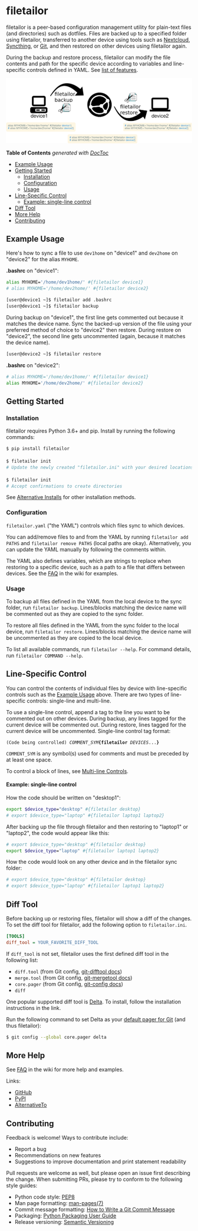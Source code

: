 # filetailor

filetailor is a peer-based configuration management utility for plain-text files (and directories) such as dotfiles. Files are backed up to a specified folder using filetailor, transferred to another device using tools such as [Nextcloud](https://nextcloud.com/), [Syncthing](https://syncthing.net/), or [Git](https://git-scm.com/), and then restored on other devices using filetailor again.

During the backup and restore process, filetailor can modify the file contents and path for the specific device according to variables and line-specific controls defined in YAML. See [list of features](https://github.com/k4j8/filetailor/wiki/Features).

![flowchart](docs/flowchart.png)

<!-- START doctoc generated TOC please keep comment here to allow auto update -->
<!-- DON'T EDIT THIS SECTION, INSTEAD RE-RUN doctoc TO UPDATE -->
**Table of Contents**  *generated with [DocToc](https://github.com/thlorenz/doctoc)*

- [Example Usage](#example-usage)
- [Getting Started](#getting-started)
  - [Installation](#installation)
  - [Configuration](#configuration)
  - [Usage](#usage)
- [Line-Specific Control](#line-specific-control)
    - [Example: single-line control](#example-single-line-control)
- [Diff Tool](#diff-tool)
- [More Help](#more-help)
- [Contributing](#contributing)

<!-- END doctoc generated TOC please keep comment here to allow auto update -->

## Example Usage

Here's how to sync a file to use `dev1home` on "device1" and `dev2home` on "device2" for the alias `MYHOME`.

**.bashrc** on "device1":

```bash
alias MYHOME='/home/dev1home/' #{filetailor device1}
# alias MYHOME='/home/dev2home/' #{filetailor device2}
```
```bash
[user@device1 ~]$ filetailor add .bashrc
[user@device1 ~]$ filetailor backup
```

During backup on "device1", the first line gets commented out because it matches the device name. Sync the backed-up version of the file using your preferred method of choice to "device2" then restore. During restore on "device2", the second line gets uncommented (again, because it matches the device name).
```bash
[user@device2 ~]$ filetailor restore
```

**.bashrc** on "device2":

```bash
# alias MYHOME='/home/dev1home/' #{filetailor device1}
alias MYHOME='/home/dev2home/' #{filetailor device2}
```

## Getting Started

### Installation

filetailor requires Python 3.6+ and pip. Install by running the following commands:
```bash
$ pip install filetailor

$ filetailor init
# Update the newly created "filetailor.ini" with your desired locations for synced files and configuration YAML

$ filetailor init
# Accept confirmations to create directories
```

See [Alternative Installs](https://github.com/k4j8/filetailor/wiki/Alternative-Installs) for other installation methods.

### Configuration

`filetailor.yaml` ("the YAML") controls which files sync to which devices.

You can add/remove files to and from the YAML by running `filetailor add PATHS` and `filetailor remove PATHS` (local paths are okay). Alternatively, you can update the YAML manually by following the comments within.

The YAML also defines variables, which are strings to replace when restoring to a specific device, such as a path to a file that differs between devices. See the [FAQ](https://github.com/k4j8/filetailor/wiki/FAQ) in the wiki for examples.

### Usage

To backup all files defined in the YAML from the local device to the sync folder, run `filetailor backup`. Lines/blocks matching the device name will be commented out as they are copied to the sync folder.

To restore all files defined in the YAML from the sync folder to the local device, run `filetailor restore`. Lines/blocks matching the device name will be uncommented as they are copied to the local device.

To list all available commands, run `filetailor --help`. For command details, run `filetailor COMMAND --help`.

## Line-Specific Control

You can control the contents of individual files by device with line-specific controls such as the [Example Usage](https://github.com/k4j8/filetailor#example-usage) above. There are two types of line-specific controls: single-line and multi-line.

To use a single-line control, append a tag to the line you want to be commented out on other devices. During backup, any lines tagged for the current device will be commented out. During restore, lines tagged for the current device will be uncommented. Single-line control tag format:
<pre><code class="text">(Code being controlled) <i>COMMENT_SYM</i><b>{filetailor</b> <i>DEVICES</i>...<b>}</b></code></pre>
`COMMENT_SYM` is any symbol(s) used for comments and must be preceded by at least one space.

To control a block of lines, see [Multi-line Controls](https://github.com/k4j8/filetailor/wiki/Multi-Line-Controls).

#### Example: single-line control

How the code should be written on "desktop1":
```bash
export $device_type="desktop" #{filetailor desktop}
# export $device_type="laptop" #{filetailor laptop1 laptop2}
```

After backing up the file through filetailor and then restoring to "laptop1" or "laptop2", the code would appear like this:
```bash
# export $device_type="desktop" #{filetailor desktop}
export $device_type="laptop" #{filetailor laptop1 laptop2}
```

How the code would look on any other device and in the filetailor sync folder:
```bash
# export $device_type="desktop" #{filetailor desktop}
# export $device_type="laptop" #{filetailor laptop1 laptop2}
```

## Diff Tool

Before backing up or restoring files, filetailor will show a diff of the changes. To set the diff tool for filetailor, add the following option to `filetailor.ini`.
```ini
[TOOLS]
diff_tool = YOUR_FAVORITE_DIFF_TOOL
```

If `diff_tool` is not set, filetailor uses the first defined diff tool in the following list:
- `diff.tool` (from Git config, [git-difftool docs](https://git-scm.com/docs/git-difftool))
- `merge.tool` (from Git config, [git-mergetool docs](https://git-scm.com/docs/git-mergetool))
- `core.pager` (from Git config, [git-config docs](https://git-scm.com/docs/git-config))
- `diff`

One popular supported diff tool is [Delta](https://github.com/dandavison/delta#installation). To install, follow the installation instructions in the link.

Run the following command to set Delta as your [default pager for Git](https://www.git-scm.com/book/en/v2/Customizing-Git-Git-Configuration) (and thus filetailor):
```bash
$ git config --global core.pager delta
```

## More Help

See [FAQ](https://github.com/k4j8/filetailor/wiki/FAQ) in the wiki for more help and examples.

Links:
- [GitHub](https://github.com/k4j8/filetailor)
- [PyPI](https://pypi.org/project/filetailor/)
- [AlternativeTo](https://alternativeto.net/software/filetailor/about/)

## Contributing

Feedback is welcome! Ways to contribute include:
- Report a bug
- Recommendations on new features
- Suggestions to improve documentation and print statement readability

Pull requests are welcome as well, but please open an issue first describing the change. When submitting PRs, please try to conform to the following style guides:
- Python code style: [PEP8](https://www.python.org/dev/peps/pep-0008/)
- Man page formatting: [man-pages(7)](https://man7.org/linux/man-pages/man7/man-pages.7.html)
- Commit message formatting: [How to Write a Git Commit Message](https://chris.beams.io/posts/git-commit/)
- Packaging: [Python Packaging User Guide](https://packaging.python.org/)
- Release versioning: [Semantic Versioning](https://semver.org/)

